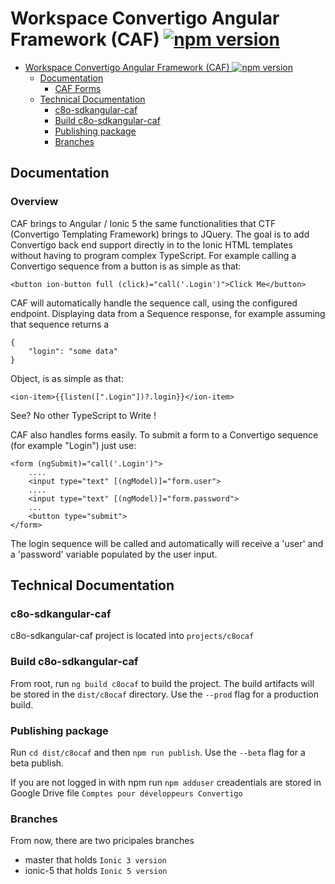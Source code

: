 # Workspace Convertigo Angular Framework (CAF) [![npm version](https://img.shields.io/npm/v/c8ocaf/ionic6)](https://www.npmjs.com/package/c8ocaf) #


- [Workspace Convertigo Angular Framework (CAF) ![npm version](https://www.npmjs.com/package/c8ocaf/ionic6)](#workspace-convertigo-angular-framework-caf-img-srchttpsimgshieldsionpmvc8ocafsvg-altnpm-version)
  - [Documentation](#documentation)
    - [CAF Forms](#caf-forms)
  - [Technical Documentation](#technical-documentation)
    - [c8o-sdkangular-caf](#c8o-sdkangular-caf)
    - [Build c8o-sdkangular-caf](#build-c8o-sdkangular-caf)
    - [Publishing package](#publishing-package)
    - [Branches](#branches)

## Documentation ##

### Overview ###

  CAF brings to Angular / Ionic 5 the same functionalities that CTF (Convertigo Templating Framework)  brings to JQuery.  The goal is to add Convertigo back end support directly in to the Ionic HTML templates without having to program complex TypeScript. For example calling a Convertigo sequence from a button is as simple as that:
  
  	<button ion-button full (click)="call('.Login')">Click Me</button>
  
  CAF will automatically handle the sequence call, using the configured endpoint. Displaying data from a Sequence response, for example assuming that sequence returns a 
  
  	{
  		"login": "some data"
  	}
  
  Object, is as simple as that:
  
  	<ion-item>{{listen([".Login"])?.login}}</ion-item>
  
  See? No other TypeScript to Write !
  
  CAF also handles forms easily. To submit a form to a Convertigo sequence (for example "Login") just use:
  
  	<form (ngSubmit)="call('.Login')">
  		....
  		<input type="text" [(ngModel)]="form.user">
  		....
  		<input type="text" [(ngModel)]="form.password">
  		...
  		<button type="submit">
  	</form>
  
  The login sequence will be called and automatically will receive a 'user' and a 'password' variable populated by the user input.

## Technical Documentation ##

### c8o-sdkangular-caf

c8o-sdkangular-caf project is located into `projects/c8ocaf`

### Build c8o-sdkangular-caf

From root, run `ng build c8ocaf` to build the project. The build artifacts will be stored in the `dist/c8ocaf` directory. Use the `--prod` flag for a production build.

### Publishing package

Run `cd dist/c8ocaf` and then `npm run publish`. Use the `--beta` flag for a beta publish.

If you are not logged in with npm run `npm adduser` creadentials are stored in Google Drive file `Comptes pour développeurs Convertigo`

### Branches

From now, there are two pricipales branches
* master that holds `Ionic 3 version`
* ionic-5 that holds `Ionic 5 version`
